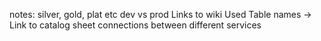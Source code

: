 notes: silver, gold, plat etc
dev vs prod
Links to wiki 
Used Table names -> Link to catalog sheet
connections between different services
